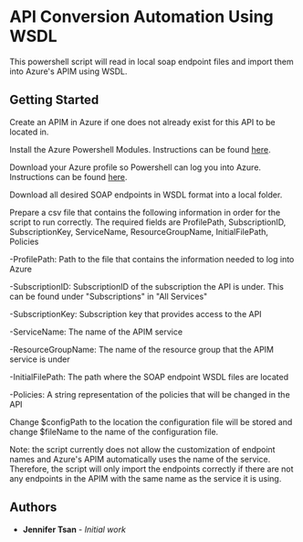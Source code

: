 # API Conversion Automation Using WSDL

This powershell script will read in local soap endpoint files and import them into Azure's APIM using WSDL.

## Getting Started

Create an APIM in Azure if one does not already exist for this API to be located in.

Install the Azure Powershell Modules. Instructions can be found [here](https://docs.microsoft.com/en-us/powershell/azure/install-azurerm-ps?view=azurermps-6.6.0).

Download your Azure profile so Powershell can log you into Azure. Instructions can be found [here](https://blogs.technet.microsoft.com/dataplatform/2016/11/16/set-your-powershell-session-to-automatically-log-into-azure/).

Download all desired SOAP endpoints in WSDL format into a local folder.

Prepare a csv file that contains the following information in order for the script to run correctly. The required fields are ProfilePath, SubscriptionID, SubscriptionKey, ServiceName, ResourceGroupName, InitialFilePath, Policies

-ProfilePath: Path to the file that contains the information needed to log into Azure
	
-SubscriptionID: SubscriptionID of the subscription the API is under. This can be found under "Subscriptions" in "All Services"
	
-SubscriptionKey: Subscription key that provides access to the API
	
-ServiceName: The name of the APIM service
	
-ResourceGroupName: The name of the resource group that the APIM service is under
	
-InitialFilePath: The path where the SOAP endpoint WSDL files are located
	
-Policies: A string representation of the policies that will be changed in the API
	
Change $configPath to the location the configuration file will be stored and change $fileName to the name of the configuration file.

Note: the script currently does not allow the customization of endpoint names and Azure's APIM automatically uses the name of the service. Therefore, the script will  only import the endpoints correctly if there are not any endpoints in the APIM with the same name as the service it is using.

## Authors

* **Jennifer Tsan** - *Initial work*



